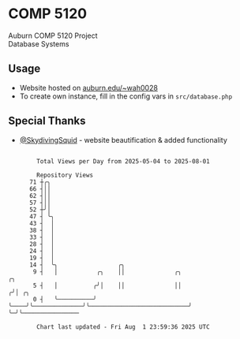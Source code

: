 # COMP 5120
Auburn COMP 5120 Project  
Database Systems

## Usage
- Website hosted on [auburn.edu/~wah0028](https://webhome.auburn.edu/~wah0028/)
- To create own instance, fill in the config vars in `src/database.php`

## Special Thanks
- [@SkydivingSquid](https://github.com/SkydivingSquid) - website beautification & added functionality

```

        Total Views per Day from 2025-05-04 to 2025-08-01

        Repository Views
      71 ┼╭╮
      66 ┤││
      62 ┤││
      57 ┤││
      52 ┼╯│
      47 ┤ ╰╮
      43 ┤  │
      38 ┤  │
      33 ┤  │
      28 ┤  │
      24 ┤  │
      19 ┤  │
      14 ┤  ╰╮                 ╭╮
       9 ┤   │           ╭╮    ││              ╭╮                             ╭╮
       5 ┤   │          ╭╯│    ││              ││                            ╭╯│ ╭╮
       0 ┤   ╰──────────╯ ╰────╯╰──────────────╯╰────────────────────────────╯ ╰─╯╰────────────────

        Chart last updated - Fri Aug  1 23:59:36 2025 UTC
        
```
